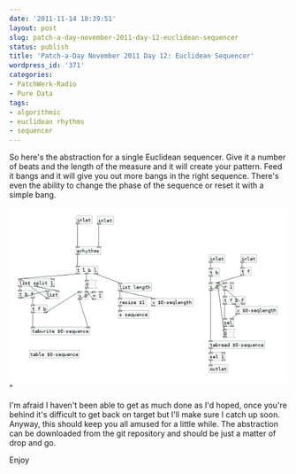 ```yaml
---
date: '2011-11-14 18:39:51'
layout: post
slug: patch-a-day-november-2011-day-12-euclidean-sequencer
status: publish
title: 'Patch-a-Day November 2011 Day 12: Euclidean Sequencer'
wordpress_id: '371'
categories:
- PatchWerk-Radio
- Pure Data
tags:
- algorithmic
- euclidean rhythms
- sequencer
---
```


So here's the abstraction for a single Euclidean sequencer. Give it a number of beats and the length of the measure and it will create your pattern. Feed it bangs and it will give you out more bangs in the right sequence. There's even the ability to change the phase of the sequence or reset it with a simple bang.

![Euclidean sequence abstraction](/a/2011-11-14-patch-a-day-november-2011-day-12-euclidean-sequencer/Euclidean-sequence-abstraction.png)"

I'm afraid I haven't been able to get as much done as I'd hoped, once you're behind it's difficult to get back on target but I'll make sure I catch up soon. Anyway, this should keep you all amused for a little while. The abstraction can be downloaded from the git repository and should be just a matter of drop and go.

Enjoy
